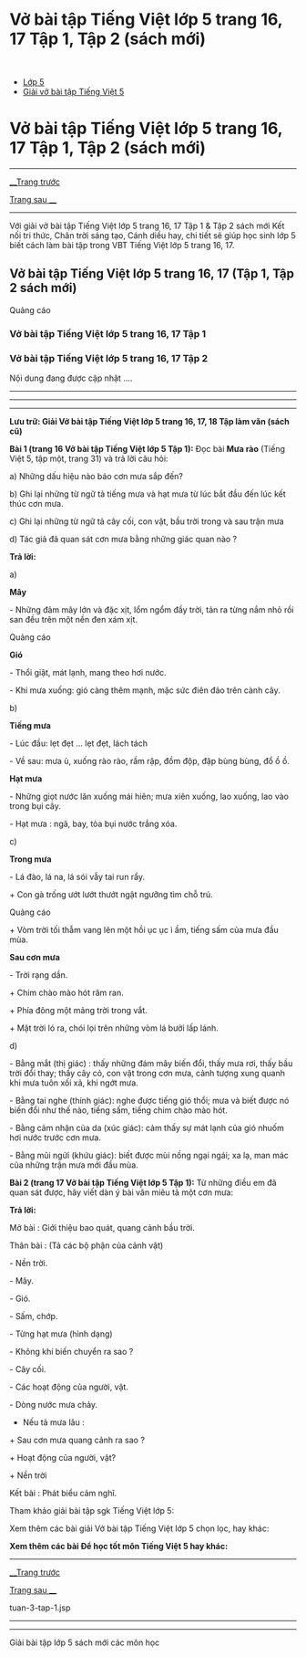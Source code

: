# Vở bài tập Tiếng Việt lớp 5 trang 16, 17 Tập 1, Tập 2 (sách mới)

﻿

  * [Lớp 5](https://vietjack.com/series/lop-5.jsp)
  * [Giải vở bài tập Tiếng Việt 5](https://vietjack.com/giai-vo-bai-tap-tieng-viet-5/index.jsp)



# Vở bài tập Tiếng Việt lớp 5 trang 16, 17 Tập 1, Tập 2 (sách mới)

* * *

[__Trang trước](https://vietjack.com/giai-vo-bai-tap-tieng-viet-5/tuan-3-tap-1.jsp)

[Trang sau __](https://vietjack.com/giai-vo-bai-tap-tieng-viet-5/tuan-3-tap-1.jsp)

* * *

Với giải vở bài tập Tiếng Việt lớp 5 trang 16, 17 Tập 1 & Tập 2 sách mới Kết nối tri thức, Chân trời sáng tạo, Cánh diều hay, chi tiết sẽ giúp học sinh lớp 5 biết cách làm bài tập trong VBT Tiếng Việt lớp 5 trang 16, 17.

## Vở bài tập Tiếng Việt lớp 5 trang 16, 17 (Tập 1, Tập 2 sách mới)

Quảng cáo

### Vở bài tập Tiếng Việt lớp 5 trang 16, 17 Tập 1

### Vở bài tập Tiếng Việt lớp 5 trang 16, 17 Tập 2

Nội dung đang được cập nhật ....

* * *

* * *

* * *

**Lưu trữ: Giải Vở bài tập Tiếng Việt lớp 5 trang 16, 17, 18 Tập làm văn (sách cũ)**

**Bài 1 (trang 16 Vở bài tập Tiếng Việt lớp 5 Tập 1):** Đọc bài **Mưa rào** (Tiếng Việt 5, tập một, trang 31) và trả lời câu hỏi:

a) Những dấu hiệu nào báo cơn mưa sắp đến?

b) Ghi lại những từ ngữ tả tiếng mưa và hạt mưa từ lúc bắt đầu đến lúc kết thúc cơn mưa.

c) Ghi lại những từ ngữ tả cây cối, con vật, bầu trời trong và sau trận mưa

d) Tác giả đã quan sát cơn mưa bằng những giác quan nào ?

**Trả lời:**

a)

**Mây**

\- Những đảm mây lớn và đặc xịt, lổm ngổm đầy trời, tản ra từng nắm nhỏ rồi san đều trên một nền đen xám xịt. 

Quảng cáo

**Gió**

\- Thổi giật, mát lạnh, mang theo hơi nước.

\- Khi mưa xuống: gió càng thêm mạnh, mặc sức điên đảo trên cành cây.

b) 

**Tiếng mưa**

\- Lúc đầu: lẹt đẹt ... lẹt đẹt, lách tách

\- Về sau: mưa ù, xuống rào rào, rầm rập, đồm độp, đập bùng bùng, đổ ồ ồ.

**Hạt mưa**

\- Những giọt nước lăn xuống mái hiên; mưa xiên xuống, lao xuống, lao vào trong bụi cây. 

\- Hạt mưa : ngã, bay, tỏa bụi nước trắng xóa.

c)

**Trong mưa**

\- Lá đào, lá na, lá sói vẫy tai run rẩy.

\+ Con gà trống ướt lướt thướt ngật ngưỡng tìm chỗ trú. 

Quảng cáo

\+ Vòm trời tối thẫm vang lên một hồi ục ục ì ầm, tiếng sấm của mưa đầu mùa. 

**Sau cơn mưa**

\- Trời rạng dần.

\+ Chim chào mào hót râm ran.

\+ Phía đông một mảng trời trong vắt.

\+ Mặt trời ló ra, chói lọi trên những vòm lá bưởi lấp lánh. 

d)

\- Bằng mắt (thị giác) : thấy những đám mây biến đổi, thấy mưa rơi, thấy bầu trời đổi thay; thấy cây cỏ, con vật trong cơn mưa, cảnh tượng xung quanh khi mưa tuôn xối xả, khi ngớt mưa. 

\- Bằng tai nghe (thính giác): nghe được tiếng gió thổi; mưa và biết được nó biến đổi như thế nào, tiếng sấm, tiếng chim chào mào hót. 

\- Bằng cảm nhận của da (xúc giác): cảm thấy sự mát lạnh của gió nhuốm hơi nước trước cơn mưa. 

\- Bằng mũi ngửi (khứu giác): biết được mùi nồng ngại ngái; xa lạ, man mác của những trận mưa mới đầu mùa. 

**Bài 2 (trang 17 Vở bài tập Tiếng Việt lớp 5 Tập 1):** Từ những điều em đã quan sát được, hãy viết dàn ý bài văn miêu tả một cơn mưa:

**Trả lời:**

Mở bài : Giới thiệu bao quát, quang cảnh bầu trời.

Thân bài : (Tả các bộ phận của cảnh vật)

\- Nền trời.

\- Mây.

\- Gió.

\- Sấm, chớp.

\- Từng hạt mưa (hình dạng)

\- Không khí biến chuyển ra sao ?

\- Cây cối.

\- Các hoạt động của người, vật.

\- Dòng nước mưa chảy.

* Nếu tả mưa lâu :

\+ Sau cơn mưa quang cảnh ra sao ?

\+ Hoạt động của người, vật?

\+ Nền trời

Kết bài : Phát biểu cảm nghĩ.

Tham khảo giải bài tập sgk Tiếng Việt lớp 5:

Xem thêm các bài giải Vở bài tập Tiếng Việt lớp 5 chọn lọc, hay khác:

**Xem thêm các bài Để học tốt môn Tiếng Việt 5 hay khác:**

* * *

[__Trang trước](https://vietjack.com/giai-vo-bai-tap-tieng-viet-5/tuan-3-tap-1.jsp)

[Trang sau __](https://vietjack.com/giai-vo-bai-tap-tieng-viet-5/tuan-3-tap-1.jsp)

tuan-3-tap-1.jsp

* * *

* * *

Giải bài tập lớp 5 sách mới các môn học
